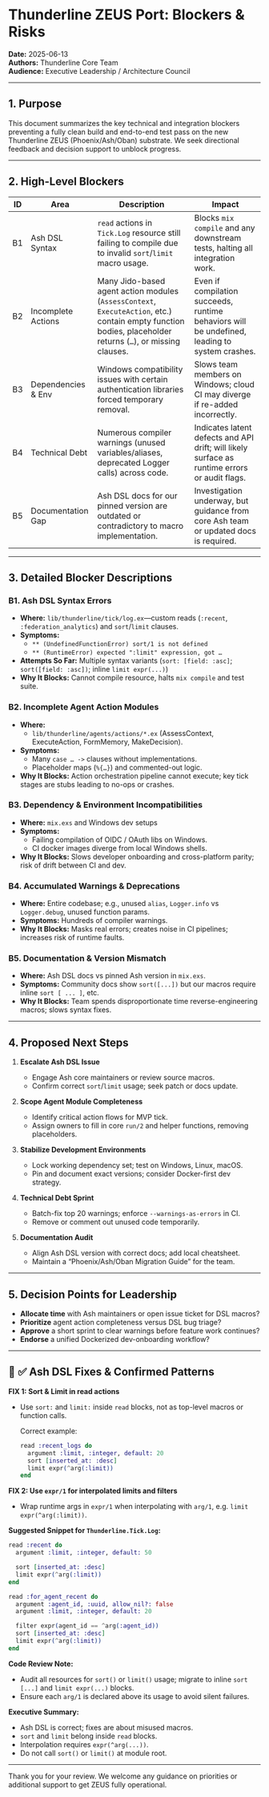 # Thunderline ZEUS Port: Blockers & Risks

**Date:** 2025-06-13  
**Authors:** Thunderline Core Team  
**Audience:** Executive Leadership / Architecture Council

---

## 1. Purpose

This document summarizes the key technical and integration blockers preventing a fully clean build and end-to-end test pass on the new Thunderline ZEUS (Phoenix/Ash/Oban) substrate. We seek directional feedback and decision support to unblock progress.

---

## 2. High-Level Blockers

| ID  | Area                | Description                                                                                  | Impact                                                                                          |
| --- | ------------------- | -------------------------------------------------------------------------------------------- | ----------------------------------------------------------------------------------------------- |
| B1  | Ash DSL Syntax      | `read` actions in `Tick.Log` resource still failing to compile due to invalid `sort`/`limit` macro usage. | Blocks `mix compile` and any downstream tests, halting all integration work.                   |
| B2  | Incomplete Actions  | Many Jido-based agent action modules (`AssessContext`, `ExecuteAction`, etc.) contain empty function bodies, placeholder returns (`…`), or missing clauses. | Even if compilation succeeds, runtime behaviors will be undefined, leading to system crashes.   |
| B3  | Dependencies & Env  | Windows compatibility issues with certain authentication libraries forced temporary removal.  | Slows team members on Windows; cloud CI may diverge if re-added incorrectly.                    |
| B4  | Technical Debt      | Numerous compiler warnings (unused variables/aliases, deprecated Logger calls) across code.  | Indicates latent defects and API drift; will likely surface as runtime errors or audit flags.  |
| B5  | Documentation Gap   | Ash DSL docs for our pinned version are outdated or contradictory to macro implementation.   | Investigation underway, but guidance from core Ash team or updated docs is required.           |

---

## 3. Detailed Blocker Descriptions

### B1. Ash DSL Syntax Errors  
- **Where:** `lib/thunderline/tick/log.ex`—custom reads (`:recent`, `:federation_analytics`) and `sort`/`limit` clauses.  
- **Symptoms:**  
  - `** (UndefinedFunctionError) sort/1 is not defined`  
  - `** (RuntimeError) expected ":limit" expression, got …`  
- **Attempts So Far:** Multiple syntax variants (`sort: [field: :asc]`; `sort([field: :asc])`; inline `limit expr(...)`)  
- **Why It Blocks:** Cannot compile resource, halts `mix compile` and test suite.

### B2. Incomplete Agent Action Modules  
- **Where:**  
  - `lib/thunderline/agents/actions/*.ex` (AssessContext, ExecuteAction, FormMemory, MakeDecision).  
- **Symptoms:**  
  - Many `case … ->` clauses without implementations.  
  - Placeholder maps (`%{…}`) and commented-out logic.  
- **Why It Blocks:** Action orchestration pipeline cannot execute; key tick stages are stubs leading to no-ops or crashes.

### B3. Dependency & Environment Incompatibilities  
- **Where:** `mix.exs` and Windows dev setups  
- **Symptoms:**  
  - Failing compilation of OIDC / OAuth libs on Windows.  
  - CI docker images diverge from local Windows shells.  
- **Why It Blocks:** Slows developer onboarding and cross-platform parity; risk of drift between CI and dev.

### B4. Accumulated Warnings & Deprecations  
- **Where:** Entire codebase; e.g., unused `alias`, `Logger.info` vs `Logger.debug`, unused function params.  
- **Symptoms:** Hundreds of compiler warnings.  
- **Why It Blocks:** Masks real errors; creates noise in CI pipelines; increases risk of runtime faults.

### B5. Documentation & Version Mismatch  
- **Where:** Ash DSL docs vs pinned Ash version in `mix.exs`.  
- **Symptoms:** Community docs show `sort([...])` but our macros require inline `sort [ ... ]`, etc.  
- **Why It Blocks:** Team spends disproportionate time reverse-engineering macros; slows syntax fixes.

---

## 4. Proposed Next Steps

1. **Escalate Ash DSL Issue**  
   - Engage Ash core maintainers or review source macros.  
   - Confirm correct `sort`/`limit` usage; seek patch or docs update.

2. **Scope Agent Module Completeness**  
   - Identify critical action flows for MVP tick.  
   - Assign owners to fill in core `run/2` and helper functions, removing placeholders.

3. **Stabilize Development Environments**  
   - Lock working dependency set; test on Windows, Linux, macOS.  
   - Pin and document exact versions; consider Docker-first dev strategy.

4. **Technical Debt Sprint**  
   - Batch-fix top 20 warnings; enforce `--warnings-as-errors` in CI.  
   - Remove or comment out unused code temporarily.

5. **Documentation Audit**  
   - Align Ash DSL version with correct docs; add local cheatsheet.  
   - Maintain a “Phoenix/Ash/Oban Migration Guide” for the team.

---

## 5. Decision Points for Leadership

- **Allocate time** with Ash maintainers or open issue ticket for DSL macros?  
- **Prioritize** agent action completeness versus DSL bug triage?  
- **Approve** a short sprint to clear warnings before feature work continues?  
- **Endorse** a unified Dockerized dev-onboarding workflow?

---

## 🔧 ✅ Ash DSL Fixes & Confirmed Patterns

**FIX 1: Sort & Limit in read actions**
- Use `sort:` and `limit:` inside `read` blocks, not as top-level macros or function calls.

  Correct example:
  ```elixir
  read :recent_logs do
    argument :limit, :integer, default: 20
    sort [inserted_at: :desc]
    limit expr(^arg(:limit))
  end
  ```

**FIX 2: Use `expr/1` for interpolated limits and filters**
- Wrap runtime args in `expr/1` when interpolating with `arg/1`, e.g. `limit expr(^arg(:limit))`.


**Suggested Snippet for `Thunderline.Tick.Log`:**
```elixir
read :recent do
  argument :limit, :integer, default: 50

  sort [inserted_at: :desc]
  limit expr(^arg(:limit))
end

read :for_agent_recent do
  argument :agent_id, :uuid, allow_nil?: false
  argument :limit, :integer, default: 20

  filter expr(agent_id == ^arg(:agent_id))
  sort [inserted_at: :desc]
  limit expr(^arg(:limit))
end
```

**Code Review Note:**
- Audit all resources for `sort()` or `limit()` usage; migrate to inline `sort [...]` and `limit expr(...)` blocks.
- Ensure each `arg/1` is declared above its usage to avoid silent failures.

**Executive Summary:**
- Ash DSL is correct; fixes are about misused macros.
- `sort` and `limit` belong inside `read` blocks.
- Interpolation requires `expr(^arg(...))`.
- Do not call `sort()` or `limit()` at module root.

---

Thank you for your review. We welcome any guidance on priorities or additional support to get ZEUS fully operational.
